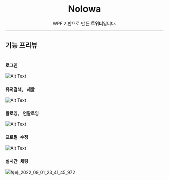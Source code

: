 <h1 align="center">
    Nolowa
</h1>

<p align="center">
  WPF 기반으로 만든 <b>트위터</b>입니다. 
</p>

-------

## 기능 프리뷰 
#
### `로그인`


![Alt Text](https://user-images.githubusercontent.com/32666657/174335415-be625418-a7b1-4b8e-a0c0-cbe371eb3b27.gif)

### `유저검색, 새글`
![Alt Text](https://user-images.githubusercontent.com/32666657/174335513-87558819-586c-4abf-ac1c-1a8f445456ac.gif)

### `팔로잉, 언팔로잉`
![Alt Text](https://user-images.githubusercontent.com/32666657/174333162-30a3cadc-8562-4078-8d88-d5d68c711345.gif)

### `프로필 수정`
![Alt Text](https://user-images.githubusercontent.com/32666657/174333222-b3b33355-12d1-4041-afba-ef41944370d1.gif)

### `실시간 채팅`
![녹화_2022_09_01_23_41_45_972](https://user-images.githubusercontent.com/32666657/187945055-e9db7266-55ff-4953-b0d3-235543826aa6.gif)

